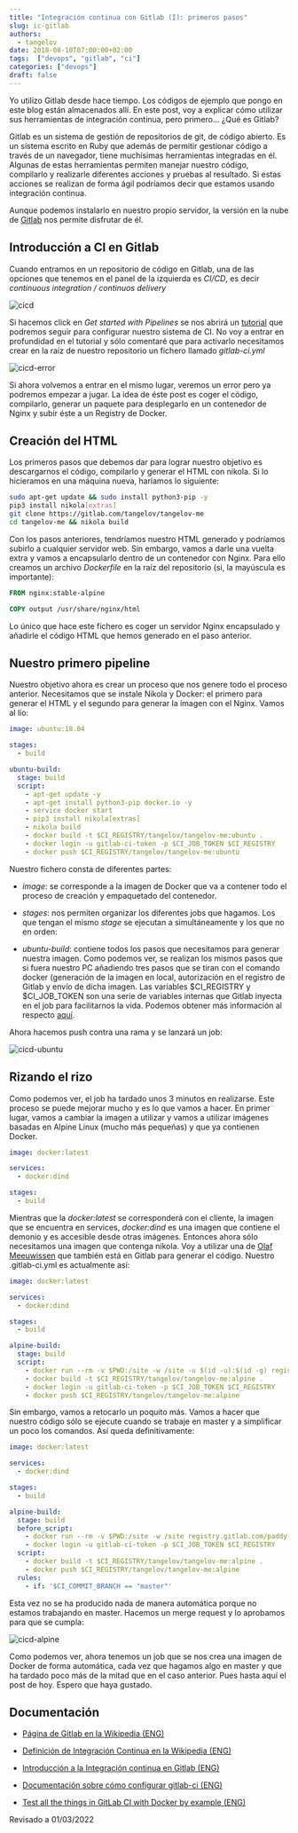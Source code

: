 ```yaml
---
title: "Integración continua con Gitlab (I): primeros pasos"
slug: ic-gitlab
authors:
  - tangelov
date: 2018-08-10T07:00:00+02:00
tags:  ["devops", "gitlab", "ci"]
categories: ["devops"]
draft: false
---
```


Yo utilizo Gitlab desde hace tiempo. Los códigos de ejemplo que pongo en este blog están almacenados allí. En este post, voy a explicar cómo utilizar sus herramientas de integración continua, pero primero... ¿Qué es Gitlab?

Gitlab es un sistema de gestión de repositorios de git, de código abierto. Es un sistema escrito en Ruby que además de permitir gestionar código a través de un navegador, tiene muchísimas herramientas integradas en él. Algunas de estas herramientas permiten manejar nuestro código, compilarlo y realizarle diferentes acciones y pruebas al resultado. Si estas acciones se realizan de forma ágil podríamos decir que estamos usando integración continua.

Aunque podemos instalarlo en nuestro propio servidor, la versión en la nube de [Gitlab](https://gitlab.com/users/sign_in) nos permite disfrutar de él.

<!--more-->

## Introducción a CI en Gitlab
Cuando entramos en un repositorio de código en Gitlab, una de las opciones que tenemos en el panel de la izquierda es _CI/CD_, es decir _continuous integration / continuos delivery_

![cicd](https://storage.googleapis.com/tangelov-data/images/0012-00.png)

Si hacemos click en _Get started with Pipelines_ se nos abrirá un [tutorial](https://docs.gitlab.com/ee/ci/quick_start/index.html) que podremos seguir para configurar nuestro sistema de CI. No voy a entrar en profundidad en el tutorial y sólo comentaré que para activarlo necesitamos crear en la raíz de nuestro repositorio un fichero llamado _gitlab-ci.yml_

![cicd-error](https://storage.googleapis.com/tangelov-data/images/0012-01.png)

Si ahora volvemos a entrar en el mismo lugar, veremos un error pero ya podremos empezar a jugar. La idea de éste post es coger el código, compilarlo, generar un paquete para desplegarlo en un contenedor de Nginx y subir éste a un Registry de Docker.

## Creación del HTML
Los primeros pasos que debemos dar para lograr nuestro objetivo es descargarnos el código, compilarlo y generar el HTML con nikola. Si lo hicieramos en una máquina nueva, haríamos lo siguiente:

```bash
sudo apt-get update && sudo install python3-pip -y
pip3 install nikola[extras]
git clone https://gitlab.com/tangelov/tangelov-me
cd tangelov-me && nikola build
```

Con los pasos anteriores, tendríamos nuestro HTML generado y podríamos subirlo a cualquier servidor web. Sin embargo, vamos a darle una vuelta extra y vamos a encapsularlo dentro de un contenedor con Nginx. Para ello creamos un archivo _Dockerfile_ en la raíz del repositorio (si, la mayúscula es importante):

```Dockerfile
FROM nginx:stable-alpine

COPY output /usr/share/nginx/html
```

Lo único que hace este fichero es coger un servidor Nginx encapsulado y añadirle el código HTML que hemos generado en el paso anterior.


## Nuestro primero pipeline
Nuestro objetivo ahora es crear un proceso que nos genere todo el proceso anterior. Necesitamos que se instale Nikola y Docker: el primero para generar el HTML y el segundo para generar la imagen con el Nginx. Vamos al lío:

```yml
image: ubuntu:18.04

stages:
  - build

ubuntu-build:
  stage: build
  script:
    - apt-get update -y
    - apt-get install python3-pip docker.io -y
    - service docker start
    - pip3 install nikola[extras]
    - nikola build
    - docker build -t $CI_REGISTRY/tangelov/tangelov-me:ubuntu .
    - docker login -u gitlab-ci-token -p $CI_JOB_TOKEN $CI_REGISTRY
    - docker push $CI_REGISTRY/tangelov/tangelov-me:ubuntu
```

Nuestro fichero consta de diferentes partes:

* _image_: se corresponde a la imagen de Docker que va a contener todo el proceso de creación y empaquetado del contenedor.

* _stages_: nos permiten organizar los diferentes jobs que hagamos. Los que tengan el mismo _stage_ se ejecutan a simultáneamente y los que no en orden:

* _ubuntu-build_: contiene todos los pasos que necesitamos para generar nuestra imagen. Como podemos ver, se realizan los mismos pasos que si fuera nuestro PC añadiendo tres pasos que se tiran con el comando docker (generación de la imagen en local, autorización en el registro de Gitlab y envío de dicha imagen. Las variables $CI\_REGISTRY y $CI\_JOB\_TOKEN son una serie de variables internas que Gitlab inyecta en el job para facilitarnos la vida. Podemos obtener más información al respecto [aquí](https://docs.gitlab.com/ee/ci/variables/).

Ahora hacemos push contra una rama y se lanzará un job:

![cicd-ubuntu](https://storage.googleapis.com/tangelov-data/images/0012-02.png)


## Rizando el rizo
Como podemos ver, el job ha tardado unos 3 minutos en realizarse. Este proceso se puede mejorar mucho y es lo que vamos a hacer. En primer lugar, vamos a cambiar la imagen a utilizar y vamos a utilizar imágenes basadas en Alpine Linux (mucho más pequeñas) y que ya contienen Docker. 

```yml
image: docker:latest

services:
  - docker:dind

stages:
  - build
```

Mientras que la _docker:latest_ se corresponderá con el cliente, la imagen que se encuentra en services, _docker:dind_ es una imagen que contiene el demonio y es accesible desde otras imágenes. Entonces ahora sólo necesitamos una imagen que contenga nikola. Voy a utilizar una de [Olaf Meeuwissen](https://gitlab.com/paddy-hack/nikola/container_registry) que también está en Gitlab para generar el código. Nuestro .gitlab-ci.yml es actualmente así:

```yml
image: docker:latest

services:
  - docker:dind

stages:
  - build

alpine-build:
  stage: build
  script:
    - docker run --rm -v $PWD:/site -w /site -u $(id -u):$(id -g) registry.gitlab.com/paddy-hack/nikola nikola build
    - docker build -t $CI_REGISTRY/tangelov/tangelov-me:alpine .
    - docker login -u gitlab-ci-token -p $CI_JOB_TOKEN $CI_REGISTRY
    - docker push $CI_REGISTRY/tangelov/tangelov-me:alpine
```

Sin embargo, vamos a retocarlo un poquito más. Vamos a hacer que nuestro código sólo se ejecute cuando se trabaje en master y a simplificar un poco los comandos. Así queda definitivamente:

```yml
image: docker:latest

services:
  - docker:dind

stages:
  - build

alpine-build:
  stage: build
  before_script:
    - docker run --rm -v $PWD:/site -w /site registry.gitlab.com/paddy-hack/nikola nikola build
    - docker login -u gitlab-ci-token -p $CI_JOB_TOKEN $CI_REGISTRY
  script:
    - docker build -t $CI_REGISTRY/tangelov/tangelov-me:alpine .
    - docker push $CI_REGISTRY/tangelov/tangelov-me:alpine
  rules:
    - if: '$CI_COMMIT_BRANCH == "master"'
```

Esta vez no se ha producido nada de manera automática porque no estamos trabajando en master. Hacemos un merge request y lo aprobamos para que se cumpla:

![cicd-alpine](https://storage.googleapis.com/tangelov-data/images/0012-03.png)

Como podemos ver, ahora tenemos un job que se nos crea una imagen de Docker de forma automática, cada vez que hagamos algo en master y que ha tardado poco más de la mitad que en el caso anterior. Pues hasta aquí el post de hoy. Espero que haya gustado.


## Documentación

* [Página de Gitlab en la Wikipedia (ENG)](https://en.wikipedia.org/wiki/GitLab)

* [Definición de Integración Continua en la Wikipedia (ENG)](https://en.wikipedia.org/wiki/Continuous_integration)

* [Introducción a la Integración continua en Gitlab (ENG)](https://about.gitlab.com/stages-devops-lifecycle/continuous-integration/)

* [Documentación sobre cómo configurar gitlab-ci (ENG)](https://docs.gitlab.com/ee/ci/yaml/)

* [Test all the things in GitLab CI with Docker by example (ENG)](https://about.gitlab.com/2018/02/05/test-all-the-things-gitlab-ci-docker-examples/)


Revisado a 01/03/2022
